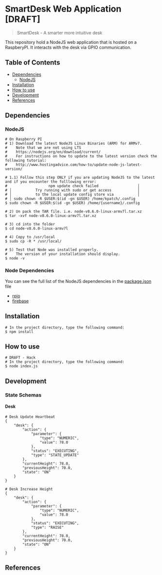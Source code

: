 # SmartDesk Web Application [DRAFT]
> SmartDesk - A smarter more intuitive desk

This repository hold a NodeJS web application that is hosted on a RaspberyPI. It interacts with the desk via GPIO communication.

## Table of Contents
- [Dependencies](#dependencies)
  - [NodeJS](#nodejs)
- [Installation](#installation)
- [How to use](#how-to-use)
- [Development](#development)
- [References](#references)

## Dependencies

### NodeJS

```
# On Raspberry PI
# 1) Download the latest NodeJS Linux Binaries (ARM) for ARMv7.
#    Note that we are not using LTS
#    https://nodejs.org/en/download/current/
#    For instructions on how to update to the latest version check the following tutorial:
#    http://www.hostingadvice.com/how-to/update-node-js-latest-version/

# 1.1) Follow this step ONLY if you are updating NodeJS to the latest and if you encounter the folllowing error:
#                   npm update check failed                  │
# │           Try running with sudo or get access            │
# │           to the local update config store via           │
# │ sudo chown -R $USER:$(id -gn $USER) /home/kpatch/.config
$ sudo chown -R $USER:$(id -gn $USER) /home/{username}/.config

# 2) Un pack the TAR file. i.e. node-v8.6.0-linux-armv7l.tar.xz
$ tar -xvf node-v8.6.0-linux-armv7l.tar.xz

# 3) cd into the folder
$ cd node-v8.6.0-linux-armv7l

# 4) Copy to /usr/local
$ sudo cp -R * /usr/local/

# 5) Test that Node was installed properly.
#    The version of your installation should display.
$ node -v
```

### Node Dependencies

You can see the full list of the NodeJS dependencies in the [package.json](https://github.com/ATR-Lab/smartdesk-web-app/blob/develop/package.json) file

- [rpio](https://www.npmjs.com/package/rpio)
- [firebase](https://www.npmjs.com/package/firebase)

## Installation

```
# In the project directory, type the following command:
$ npm install
```

## How to use
```
# DRAFT - Hack
# In the project directory, type the following command:
$ node index.js
```

## Development

### State Schemas

#### Desk
```
# Desk Update Heartbeat
{
    "desk": {
        "action": {
            "parameter": {
                "type": "NUMERIC",
                "value": 78.0
            },
            "status": "EXECUTING",
            "type": "STATE_UPDATE"
        },
        "currentHeight": 78.0,
        "previousHeight": 70.0,
        "state": "ON"
    }
}
```

```
# Desk Increase Height
{
    "desk": {
        "action": {
            "parameter": {
                "type": "NUMERIC",
                "value": 78.0
            },
            "status": "EXECUTING",
            "type": "RAISE"
        },
        "currentHeight": 78.0,
        "previousHeight": 70.0,
        "state": "ON"
    }
}

```

## References
